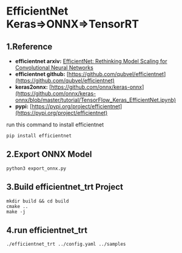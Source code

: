 # EfficientNet Keras=>ONNX=>TensorRT

## 1.Reference
- **efficientnet arxiv:** [EfficientNet: Rethinking Model Scaling for Convolutional Neural Networks](https://arxiv.org/abs/1905.11946)
- **efficientnet github:** [https://github.com/qubvel/efficientnet](https://github.com/qubvel/efficientnet)
- **keras2onnx:** [https://github.com/onnx/keras-onnx](https://github.com/onnx/keras-onnx/blob/master/tutorial/TensorFlow_Keras_EfficientNet.ipynb)
- **pypi:** [https://pypi.org/project/efficientnet](https://pypi.org/project/efficientnet)

run this command to install efficientnet
```
pip install efficientnet
```

## 2.Export ONNX Model
```
python3 export_onnx.py
```

## 3.Build efficientnet_trt Project
```
mkdir build && cd build
cmake ..
make -j
```

## 4.run efficientnet_trt
```
./efficientnet_trt ../config.yaml ../samples
```